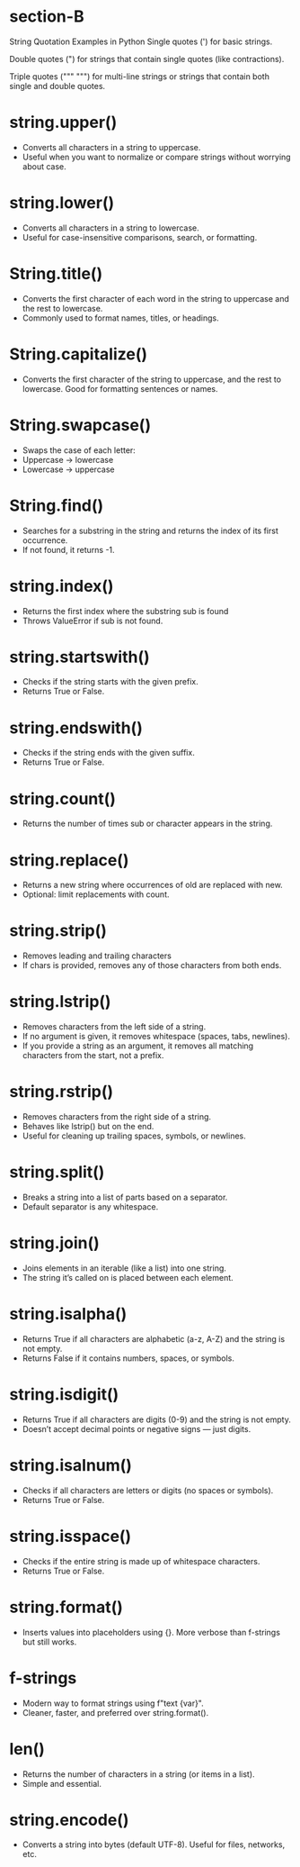 # section-B
String Quotation Examples in Python
Single quotes (') for basic strings.

Double quotes (") for strings that contain single quotes (like contractions).

Triple quotes (""" """) for multi-line strings or strings that contain both single and double quotes.

# string.upper()
- Converts all characters in a string to uppercase.
- Useful when you want to normalize or compare strings without worrying about case.

# string.lower()
- Converts all characters in a string to lowercase.
- Useful for case-insensitive comparisons, search, or formatting.

# String.title()
- Converts the first character of each word in the string to uppercase and the rest to lowercase.
- Commonly used to format names, titles, or headings.

# String.capitalize()
- Converts the first character of the string to uppercase, and the rest to lowercase.
Good for formatting sentences or names.

# String.swapcase()
- Swaps the case of each letter:
- Uppercase → lowercase
- Lowercase → uppercase

# String.find()
- Searches for a substring in the string and returns the index of its first occurrence.
- If not found, it returns -1.

# string.index()
- Returns the first index where the substring sub is found
- Throws ValueError if sub is not found.

# string.startswith()
- Checks if the string starts with the given prefix.
- Returns True or False.

# string.endswith()
- Checks if the string ends with the given suffix.
- Returns True or False.

# string.count()
- Returns the number of times sub or character appears in the string.

# string.replace()
- Returns a new string where occurrences of old are replaced with new.
- Optional: limit replacements with count.

# string.strip()
- Removes leading and trailing characters
- If chars is provided, removes any of those characters from both ends.

# string.lstrip()
- Removes characters from the left side of a string.
- If no argument is given, it removes whitespace (spaces, tabs, newlines).
- If you provide a string as an argument, it removes all matching characters from the start, not a prefix.

# string.rstrip()
- Removes characters from the right side of a string.
- Behaves like lstrip() but on the end.
- Useful for cleaning up trailing spaces, symbols, or newlines.

# string.split()
- Breaks a string into a list of parts based on a separator.
- Default separator is any whitespace.

# string.join()
- Joins elements in an iterable (like a list) into one string.
- The string it’s called on is placed between each element.

# string.isalpha()
- Returns True if all characters are alphabetic (a-z, A-Z) and the string is not empty.
- Returns False if it contains numbers, spaces, or symbols.

# string.isdigit()
- Returns True if all characters are digits (0-9) and the string is not empty.
- Doesn’t accept decimal points or negative signs — just digits.

# string.isalnum()
- Checks if all characters are letters or digits (no spaces or symbols).
- Returns True or False.

# string.isspace()
- Checks if the entire string is made up of whitespace characters.
- Returns True or False.

# string.format()
- Inserts values into placeholders using {}.
More verbose than f-strings but still works.

# f-strings
- Modern way to format strings using f"text {var}".
- Cleaner, faster, and preferred over string.format().

# len()
- Returns the number of characters in a string (or items in a list).
- Simple and essential.

# string.encode()
- Converts a string into bytes (default UTF-8).
Useful for files, networks, etc.




